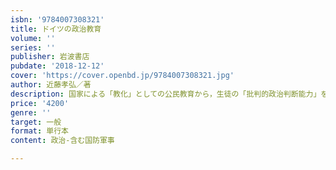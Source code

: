```yaml
---
isbn: '9784007308321'
title: ドイツの政治教育
volume: ''
series: ''
publisher: 岩波書店
pubdate: '2018-12-12'
cover: 'https://cover.openbd.jp/9784007308321.jpg'
author: 近藤孝弘／著
description: 国家による「教化」としての公民教育から，生徒の「批判的政治判断能力」を涵養する政治教育へ．
price: '4200'
genre: ''
target: 一般
format: 単行本
content: 政治-含む国防軍事

---
```

